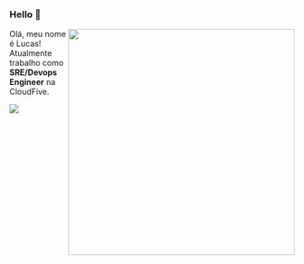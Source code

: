### Hello 👋

<img align="right" width="400px" src="https://i2.wp.com/allhtaccess.info/wp-content/uploads/2018/03/programming.gif?fit=1281%2C716&ssl=1" />

<p align="left"> 
  Olá, meu nome é Lucas! Atualmente trabalho como <strong>SRE/Devops Engineer</strong> na CloudFive.
</p>

<a href="https://www.linkedin.com/in/lucasstofaleti/" alt="Linkedin">
  <img src="https://img.shields.io/badge/-Linkedin-0e76a8?style=flat-square&logo=Linkedin&logoColor=white&link=https://www.linkedin.com/in/lucasstofaleti/" /></a>
